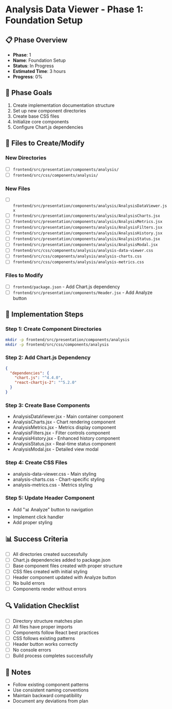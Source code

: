 # Analysis Data Viewer - Phase 1: Foundation Setup

## 📋 Phase Overview
- **Phase**: 1
- **Name**: Foundation Setup
- **Status**: In Progress
- **Estimated Time**: 3 hours
- **Progress**: 0%

## 🎯 Phase Goals
1. Create implementation documentation structure
2. Set up new component directories
3. Create base CSS files
4. Initialize core components
5. Configure Chart.js dependencies

## 📁 Files to Create/Modify

### New Directories
- [ ] `frontend/src/presentation/components/analysis/`
- [ ] `frontend/src/css/components/analysis/`

### New Files
- [ ] `frontend/src/presentation/components/analysis/AnalysisDataViewer.jsx`
- [ ] `frontend/src/presentation/components/analysis/AnalysisCharts.jsx`
- [ ] `frontend/src/presentation/components/analysis/AnalysisMetrics.jsx`
- [ ] `frontend/src/presentation/components/analysis/AnalysisFilters.jsx`
- [ ] `frontend/src/presentation/components/analysis/AnalysisHistory.jsx`
- [ ] `frontend/src/presentation/components/analysis/AnalysisStatus.jsx`
- [ ] `frontend/src/presentation/components/analysis/AnalysisModal.jsx`
- [ ] `frontend/src/css/components/analysis/analysis-data-viewer.css`
- [ ] `frontend/src/css/components/analysis/analysis-charts.css`
- [ ] `frontend/src/css/components/analysis/analysis-metrics.css`

### Files to Modify
- [ ] `frontend/package.json` - Add Chart.js dependency
- [ ] `frontend/src/presentation/components/Header.jsx` - Add Analyze button

## 🔧 Implementation Steps

### Step 1: Create Component Directories
```bash
mkdir -p frontend/src/presentation/components/analysis
mkdir -p frontend/src/css/components/analysis
```

### Step 2: Add Chart.js Dependency
```json
{
  "dependencies": {
    "chart.js": "^4.4.0",
    "react-chartjs-2": "^5.2.0"
  }
}
```

### Step 3: Create Base Components
- AnalysisDataViewer.jsx - Main container component
- AnalysisCharts.jsx - Chart rendering component
- AnalysisMetrics.jsx - Metrics display component
- AnalysisFilters.jsx - Filter controls component
- AnalysisHistory.jsx - Enhanced history component
- AnalysisStatus.jsx - Real-time status component
- AnalysisModal.jsx - Detailed view modal

### Step 4: Create CSS Files
- analysis-data-viewer.css - Main styling
- analysis-charts.css - Chart-specific styling
- analysis-metrics.css - Metrics styling

### Step 5: Update Header Component
- Add "📊 Analyze" button to navigation
- Implement click handler
- Add proper styling

## 📊 Success Criteria
- [ ] All directories created successfully
- [ ] Chart.js dependencies added to package.json
- [ ] Base component files created with proper structure
- [ ] CSS files created with initial styling
- [ ] Header component updated with Analyze button
- [ ] No build errors
- [ ] Components render without errors

## 🔍 Validation Checklist
- [ ] Directory structure matches plan
- [ ] All files have proper imports
- [ ] Components follow React best practices
- [ ] CSS follows existing patterns
- [ ] Header button works correctly
- [ ] No console errors
- [ ] Build process completes successfully

## 📝 Notes
- Follow existing component patterns
- Use consistent naming conventions
- Maintain backward compatibility
- Document any deviations from plan 